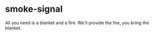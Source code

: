 smoke-signal
============

All you need is a blanket and a fire.  We'll provide the fire, you bring the blanket.
